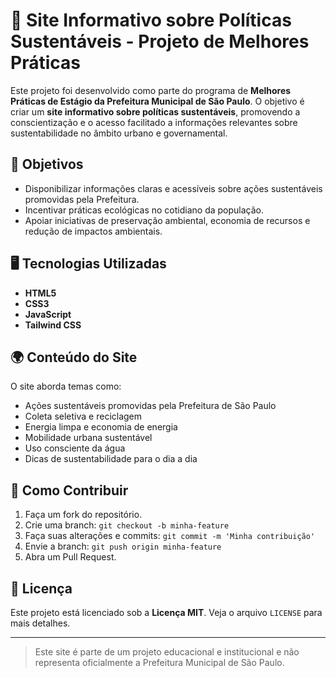 # 🌱 Site Informativo sobre Políticas Sustentáveis - Projeto de Melhores Práticas

Este projeto foi desenvolvido como parte do programa de **Melhores Práticas de Estágio da Prefeitura Municipal de São Paulo**. O objetivo é criar um **site informativo sobre políticas sustentáveis**, promovendo a conscientização e o acesso facilitado a informações relevantes sobre sustentabilidade no âmbito urbano e governamental.

## 🧭 Objetivos

- Disponibilizar informações claras e acessíveis sobre ações sustentáveis promovidas pela Prefeitura.
- Incentivar práticas ecológicas no cotidiano da população.
- Apoiar iniciativas de preservação ambiental, economia de recursos e redução de impactos ambientais.

## 🖥️ Tecnologias Utilizadas

- **HTML5**
- **CSS3**
- **JavaScript**
- **Tailwind CSS**


## 🌍 Conteúdo do Site

O site aborda temas como:

- Ações sustentáveis promovidas pela Prefeitura de São Paulo
- Coleta seletiva e reciclagem
- Energia limpa e economia de energia
- Mobilidade urbana sustentável
- Uso consciente da água
- Dicas de sustentabilidade para o dia a dia

## 📌 Como Contribuir

1. Faça um fork do repositório.
2. Crie uma branch: `git checkout -b minha-feature`
3. Faça suas alterações e commits: `git commit -m 'Minha contribuição'`
4. Envie a branch: `git push origin minha-feature`
5. Abra um Pull Request.

## 📃 Licença

Este projeto está licenciado sob a **Licença MIT**. Veja o arquivo `LICENSE` para mais detalhes.

---

> Este site é parte de um projeto educacional e institucional e não representa oficialmente a Prefeitura Municipal de São Paulo.





